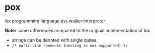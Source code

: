 # pox

lox programming language ast-walker interpreter

**Note:** some differences compared to the original implementation of lox
- strings can be denoted with single quites
- `/* multi-line comments (nesting is not supported) */`
